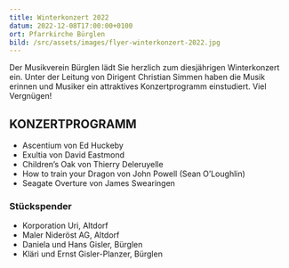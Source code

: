 ```yaml
---
title: Winterkonzert 2022
datum: 2022-12-08T17:00:00+0100
ort: Pfarrkirche Bürglen
bild: /src/assets/images/flyer-winterkonzert-2022.jpg
---
```


Der Musikverein Bürglen lädt Sie herzlich zum diesjährigen Winterkonzert ein.
Unter der Leitung von Dirigent Christian Simmen haben die Musik erinnen und Musiker ein attraktives Konzertprogramm einstudiert.
Viel Vergnügen!

## KONZERTPROGRAMM

- Ascentium von Ed Huckeby
- Exultia von David Eastmond
- Children’s Oak von Thierry Deleruyelle
- How to train your Dragon von John Powell (Sean O’Loughlin)
- Seagate Overture von James Swearingen

### Stückspender

- Korporation Uri, Altdorf
- Maler Nideröst AG, Altdorf
- Daniela und Hans Gisler, Bürglen
- Kläri und Ernst Gisler-Planzer, Bürglen
